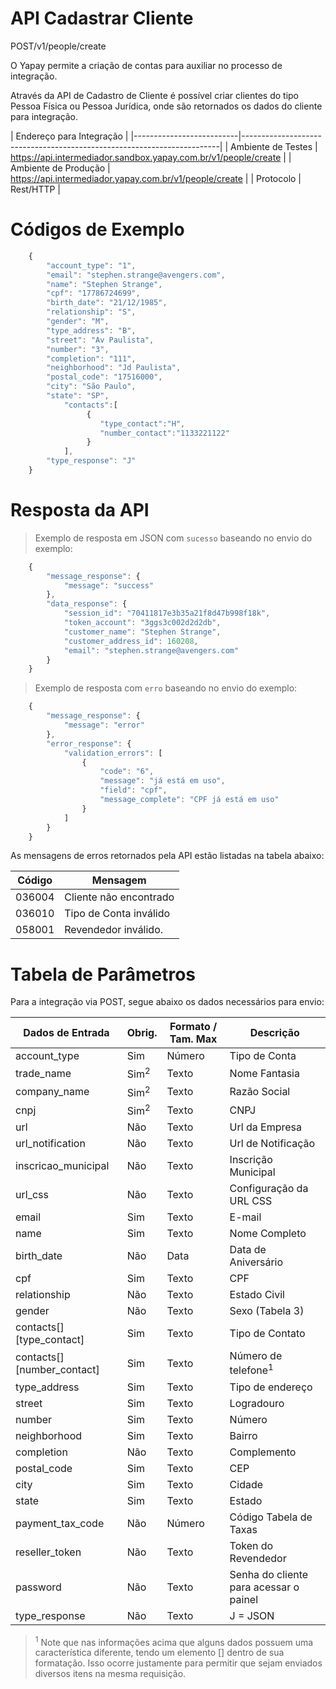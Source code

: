 # API Cadastrar Cliente

<span class="post">POST</span><span class="beforePost">/v1/people/create</span>

O Yapay permite a criação de contas para auxiliar no processo de integração.

Através da API de Cadastro de Cliente é possível criar clientes do tipo Pessoa Física ou Pessoa Jurídica, onde são retornados os dados do cliente para integração.

| Endereço para Integração                                                                          |
|--------------------------|------------------------------------------------------------------------|
| Ambiente de Testes       | https://api.intermediador.sandbox.yapay.com.br/v1/people/create  |
| Ambiente de Produção     | https://api.intermediador.yapay.com.br/v1/people/create           |
| Protocolo                | Rest/HTTP                                                              |


# Códigos de Exemplo


```javascript
    {    
        "account_type": "1",
        "email": "stephen.strange@avengers.com",
        "name": "Stephen Strange",
        "cpf": "17786724699",
        "birth_date": "21/12/1985",
        "relationship": "S",
        "gender": "M",
        "type_address": "B",
        "street": "Av Paulista",
        "number": "3",
        "completion": "111",
        "neighborhood": "Jd Paulista",
        "postal_code": "17516000",
        "city": "São Paulo",
        "state": "SP",      
            "contacts":[  
                 {  
                    "type_contact":"H",
                    "number_contact":"1133221122"
                 }       
            ],
        "type_response": "J"
    }
```


# Resposta da API

> Exemplo de resposta em JSON com `sucesso` baseando no envio do exemplo:

```javascript
    {
        "message_response": {
            "message": "success"
        },
        "data_response": {
            "session_id": "70411817e3b35a21f8d47b998f18k",
            "token_account": "3ggs3c002d2d2db",
            "customer_name": "Stephen Strange",
            "customer_address_id": 160208,
            "email": "stephen.strange@avengers.com"
        }
    }
```


> Exemplo de resposta com `erro` baseando no envio do exemplo:


```javascript
    {
        "message_response": {
            "message": "error"
        },
        "error_response": {
            "validation_errors": [
                {
                    "code": "6",
                    "message": "já está em uso",
                    "field": "cpf",
                    "message_complete": "CPF já está em uso"
                }
            ]
        }
    }
```


As mensagens de erros retornados pela API estão listadas na tabela abaixo:

| Código    | Mensagem                |
|-----------|-------------------------|
|  036004   | Cliente não encontrado  |
|  036010   | Tipo de Conta inválido  |
|  058001   | Revendedor inválido.    |



# Tabela de Parâmetros

Para a integração via <span class="post">POST</span>, segue abaixo os dados necessários para envio:

| Dados de Entrada           |  Obrig.         | Formato / Tam. Max   | Descrição                      |
|----------------------------|-----------------|----------------------|--------------------------------|
| account_type               | Sim             | Número               | Tipo de Conta                  |
| trade_name                 | Sim<sup>2</sup> | Texto                | Nome Fantasia                  |
| company_name               | Sim<sup>2</sup> | Texto                | Razão Social                   |
| cnpj                       | Sim<sup>2</sup> | Texto                | CNPJ                           |
| url                        | Não             | Texto                | Url da Empresa                 |
| url_notification           | Não             | Texto                | Url de Notificação             |
| inscricao_municipal        | Não             | Texto                | Inscrição Municipal            |
| url_css                    | Não             | Texto                | Configuração da URL CSS        |
| email                      | Sim             | Texto                | E-mail                         |
| name                       | Sim             | Texto                | Nome Completo                  |
| birth_date                 | Não             | Data                 | Data de Aniversário            |
| cpf                        | Sim             | Texto                | CPF                            |
| relationship               | Não             | Texto                | Estado Civil                   |
| gender                     | Não             | Texto                | Sexo (Tabela 3)                |
| contacts[][type_contact]   | Sim             | Texto                | Tipo de Contato                |
| contacts[][number_contact] | Sim             | Texto                | Número de telefone<sup>1</sup> |
| type_address               | Sim             | Texto                | Tipo de endereço               |
| street                     | Sim             | Texto                | Logradouro                     |
| number                     | Sim             | Texto                | Número                         |
| neighborhood               | Sim             | Texto                | Bairro                         |
| completion                 | Não             | Texto                | Complemento                    |
| postal_code                | Sim             | Texto                | CEP                            |
| city                       | Sim             | Texto                | Cidade                         |
| state                      | Sim             | Texto                | Estado                         |
| payment_tax_code           | Não             | Número               | Código Tabela de Taxas         |
| reseller_token             | Não             | Texto                | Token do Revendedor            |
| password                   | Não             | Texto                | Senha do cliente para acessar o painel |
| type_response              | Não             | Texto                | J = JSON | Outros = XML        |


> <sup>1</sup> Note que nas informações acima que alguns dados possuem uma característica diferente, tendo um elemento [] dentro de sua formatação. Isso ocorre justamente para permitir que sejam enviados diversos itens na mesma requisição.

